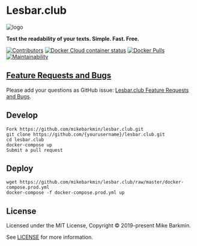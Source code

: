 # Lesbar.club

![logo](https://github.com/mikebarkmin/lesbar.club/raw/master/logo.png)

**Test the readability of your texts. Simple. Fast. Free.**

[![Contributors](https://img.shields.io/github/contributors/mikebarkmin/baby-tracker.svg "Contributors")](https://github.com/mikebarkmin/lesbar.club/graphs/contributors)
[![Docker Cloud container status](https://img.shields.io/docker/cloud/build/mikebarkmin/baby-tracker.svg "Docker Cloud container status")](https://hub.docker.com/r/mikebarkmin/lesbar.club)
[![Docker Pulls](https://img.shields.io/docker/pulls/mikebarkmin/baby-tracker)](https://cloud.docker.com/repository/docker/mikebarkmin/lesbar.club)
[![Maintainability](https://api.codeclimate.com/v1/badges/48fd2ef4a439726d9b79/maintainability)](https://codeclimate.com/github/mikebarkmin/lesbar.club/maintainability)

## [Feature Requests and Bugs](https://github.com/mikebarkmin/lesbar.club/issues)

Please add your questions as GitHub issue: [Lesbar.club Feature Requests and Bugs](https://github.com/mikebarkmin/lesbar.club/issues).

## Develop

```
Fork https://github.com/mikebarkmin/lesbar.club.git
git clone https://github.com/{yourusername}/lesbar.club.git
cd lesbar.club
docker-compose up
Submit a pull request
```

## Deploy
```
wget https://github.com/mikebarkmin/lesbar.club/raw/master/docker-compose.prod.yml 
docker-compose -f docker-compose.prod.yml up
```

## License

Licensed under the MIT License, Copyright © 2019-present Mike Barkmin.

See [LICENSE](https://raw.githubusercontent.com/mikebarkmin/lesbar.club/master/LICENSE) for more information.
